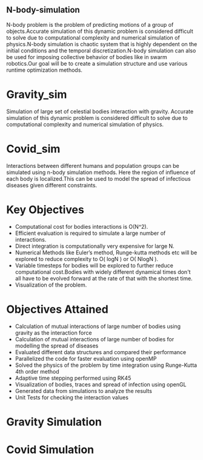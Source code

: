 ## N-body-simulation
N-body problem is the problem of predicting motions of a group of objects.Accurate simulation of this dynamic problem is considered difficult to solve due to
computational complexity and numerical simulation of physics.N-body simulation is chaotic system that is highly dependent on the initial conditions and the temporal discretization.N-body simulation can also be used for imposing collective behavior of bodies like in swarm robotics.Our goal will be to create a simulation structure and use various runtime optimization methods.

# Gravity_sim
Simulation of large set of celestial bodies interaction with gravity. Accurate simulation of this dynamic problem is considered difficult to solve due to
computational complexity and numerical simulation of physics.

# Covid_sim
Interactions between different humans and population groups can be simulated using n-body simulation methods. Here the region of influence of each body is localized.This can be used to model the spread of infectious diseases given different constraints.

# Key Objectives
* Computational cost for bodies interactions is O(N^2).
* Efficient evaluation is required to simulate a large number of interactions.
* Direct integration is computationally very expensive for large N.
* Numerical Methods like Euler’s method, Runge-kutta methods etc will be explored to reduce complexity to O( logN ) or O( NlogN ).
* Variable timesteps for bodies will be explored to further reduce computational cost.Bodies with widely different dynamical times don't all have to be evolved forward at the rate of that with the shortest time.
* Visualization of the problem.

# Objectives Attained
* Calculation of mutual interactions of large number of bodies using gravity as the interaction force
* Calculation of mutual interactions of large number of bodies for modelling the spread of diseases
* Evaluated different data structures and compared their performance
* Parallelized the code for faster evaluation using openMP
* Solved the physics of the problem by time integration using Runge-Kutta 4th order method
* Adaptive time stepping performed using RK45
* Visualization of bodies, traces and spread of infection using openGL
* Generated data from simulations to analyze the results
* Unit Tests for checking the interaction values

# Gravity Simulation

# Covid Simulation

